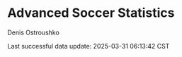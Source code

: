 # Advanced Soccer Statistics
Denis Ostroushko

<!-- gfm -->

Last successful data update: 2025-03-31 06:13:42 CST
